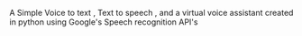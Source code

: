 A Simple Voice to text , Text to speech , and a virtual voice assistant created in python using Google's Speech recognition API's
